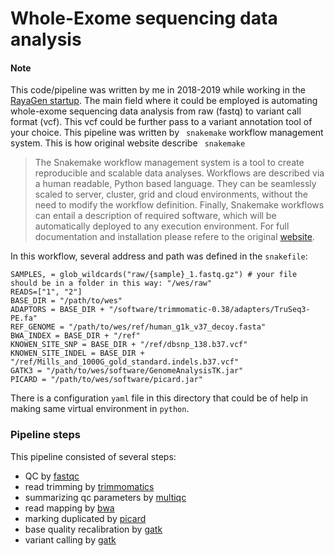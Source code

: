 # Whole-Exome sequencing data analysis

#### Note
This code/pipeline was written by me in 2018-2019 while working in the [RayaGen startup](http://rayagn.com/). The main field where it could be employed is automating whole-exome sequencing data analysis from raw (fastq) to variant call format (vcf). This vcf could be further pass to a variant annotation tool of your choice. This pipeline was written by ``` snakemake``` workflow management system.  This is how original website describe ``` snakemake```  
>The Snakemake workflow management system is a tool to create reproducible and scalable data analyses. Workflows are described via a human readable, Python based language. They can be seamlessly scaled to server, cluster, grid and cloud environments, without the need to modify the workflow definition. Finally, Snakemake workflows can entail a description of required software, which will be automatically deployed to any execution environment.
For full documentation and installation please refere to the original [website](https://snakemake.readthedocs.io/en/stable/).

In this workflow, several address and path was defined in the ```snakefile```:
```shell
SAMPLES, = glob_wildcards("raw/{sample}_1.fastq.gz") # your file should be in a folder in this way: "/wes/raw"
READS=["1", "2"]
BASE_DIR = "/path/to/wes"
ADAPTORS = BASE_DIR + "/software/trimmomatic-0.38/adapters/TruSeq3-PE.fa"
REF_GENOME = "/path/to/wes/ref/human_g1k_v37_decoy.fasta"
BWA_INDEX = BASE_DIR + "/ref"
KNOWEN_SITE_SNP = BASE_DIR + "/ref/dbsnp_138.b37.vcf"
KNOWEN_SITE_INDEL = BASE_DIR + "/ref/Mills_and_1000G_gold_standard.indels.b37.vcf"
GATK3 = "/path/to/wes/software/GenomeAnalysisTK.jar"
PICARD = "/path/to/wes/software/picard.jar"
```
There is a configuration ```yaml``` file in this directory that could be of help in making same virtual environment in ```python```.
 ### Pipeline steps
 This pipeline consisted of several steps:
 * QC by [fastqc](https://www.bioinformatics.babraham.ac.uk/projects/fastqc/)
 * read trimming by [trimmomatics](https://github.com/timflutre/trimmomatic)
 * summarizing qc parameters by [multiqc](https://multiqc.info/)
 * read mapping by [bwa](http://bio-bwa.sourceforge.net/)
 * marking duplicated by [picard](https://broadinstitute.github.io/picard/)
 * base quality recalibration by [gatk](https://gatk.broadinstitute.org/hc/en-us)
 * variant calling by [gatk](https://gatk.broadinstitute.org/hc/en-us)
 

 
 
